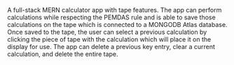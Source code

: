 A full-stack MERN calculator app with tape features. The app can perform calculations while respecting the PEMDAS rule and is able to save those calculations on the tape which is connected to a MONGODB Atlas database. Once saved to the tape, the user can select a previous calculation by clicking the piece of tape with the calculation which will place it on the display for use. 
The app can delete a previous key entry, clear a current calculation, and delete the entire tape. 


